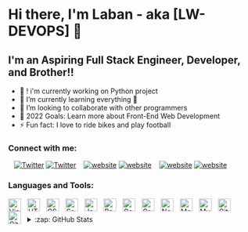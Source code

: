  # Hi there, I'm Laban - aka [LW-DEVOPS] 👋 

## I'm an Aspiring Full Stack Engineer, Developer, and Brother!!

- 🔭 ! i'm currently working on Python project
- 🌱 I’m currently learning everything 🤣
- 👯 I’m looking to collaborate with other programmers
- 🥅 2022 Goals: Learn more about Front-End Web Development
- ⚡ Fun fact: I love to ride bikes and play football 

### Connect with me:


&nbsp;&nbsp;
[![Twitter](./img/twitter-light.svg)](https://twitter.com/TitoJon51316197#gh-light-mode-only)
[![Twitter](./img/twitter-dark.svg)](https://twitter.com/TitoJon51316197#gh-dark-mode-only)
&nbsp;&nbsp;
[![website](./img/linkedin-light.svg)](https://linkedin.com/in/labanwaititu#gh-light-mode-only)
[![website](./img/linkedin-dark.svg)](https://linkedin.com/in/labanwaititu#gh-dark-mode-only)
&nbsp;&nbsp;
[![website](./img/instagram-light.svg)](https://instagram.com/t.i.t.o_j.o.n.e.s#gh-light-mode-only)
[![website](./img/instagram-dark.svg)](https://instagram.com/t.i.t.o_j.o.n.e.s#gh-dark-mode-only)

### Languages and Tools:

<img align="left" alt="Visual Studio Code" width="26px" src="https://cdn.jsdelivr.net/gh/devicons/devicon/icons/vscode/vscode-original.svg" style="padding-right:10px;" />
<img align="left" alt="HTML5" width="26px" src="https://cdn.jsdelivr.net/gh/devicons/devicon/icons/html5/html5-original.svg" style="padding-right:10px;" />
<img align="left" alt="CSS3" width="26px" src="https://cdn.jsdelivr.net/gh/devicons/devicon/icons/css3/css3-original.svg" style="padding-right:10px;" />
<img align="left" alt="Sass" width="26px" src="https://cdn.jsdelivr.net/gh/devicons/devicon/icons/sass/sass-original.svg" style="padding-right:10px;" />
<img align="left" alt="JavaScript" width="26px" src="https://cdn.jsdelivr.net/gh/devicons/devicon/icons/javascript/javascript-original.svg" style="padding-right:10px;" />
<img align="left" alt="React" width="26px" src="https://cdn.jsdelivr.net/gh/devicons/devicon/icons/react/react-original.svg" style="padding-right:10px;" />
<img align="left" alt="Gatsby" width="26px" src="https://cdn.jsdelivr.net/gh/devicons/devicon/icons/gatsby/gatsby-original.svg" style="padding-right:10px;" />
<img align="left" alt="GraphQL" width="26px" src="https://cdn.jsdelivr.net/gh/devicons/devicon/icons/graphql/graphql-plain.svg" style="padding-right:10px;" />
<img align="left" alt="Node.js" width="26px" src="https://cdn.jsdelivr.net/gh/devicons/devicon/icons/nodejs/nodejs-original.svg" style="padding-right:10px;" />
<img align="left" alt="MongoDB" width="26px" src="https://cdn.jsdelivr.net/gh/devicons/devicon/icons/mongodb/mongodb-original.svg" style="padding-right:10px;" />
<img align="left" alt="MySQL" width="26px" src="https://cdn.jsdelivr.net/gh/devicons/devicon/icons/mysql/mysql-original.svg" style="padding-right:10px;" />
<img align="left" alt="Git" width="26px" src="https://cdn.jsdelivr.net/gh/devicons/devicon/icons/git/git-original.svg" style="padding-right:10px;" />
<img align="left" alt="GitHub" width="26px" src="https://user-images.githubusercontent.com/3369400/139447912-e0f43f33-6d9f-45f8-be46-2df5bbc91289.png" style="padding-right:10px;" />

<br />
<br />

<details>
  <summary>:zap: GitHub Stats</summary>

  <img align="left" alt="LW-DEVOPS's GitHub Stats" src="https://github-readme-stats.vercel.app/api?username=LW-DEVOPS&show_icons=true&hide_border=false&title_color=ff652f&icon_color=FFE400&bg_color=09131B&text_color=ffffff&border_color=0c1a25" />

</details>

[twitter]: https://twitter.com/TitoJon51316197
[youtube]: https://youtube.com/Labanwaititu
[instagram]: https://instagram.com/t.i.t.o_j.o.n.e.s
[linkedin]: https://linkedin.com/in/labanwaititu
